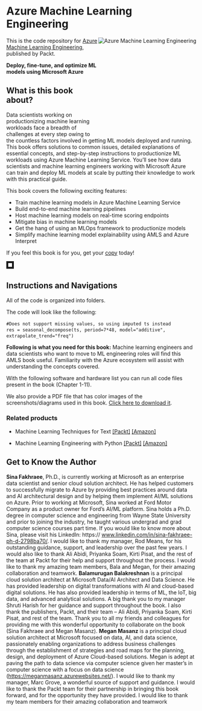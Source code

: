 # Azure Machine Learning Engineering	

<a href="https://www.packtpub.com/product/azure-machine-learning-engineering/9781803239309?utm_source=github&utm_medium=repository&utm_campaign=9781803239309"><img src="https://static.packt-cdn.com/products/9781803239309/cover/smaller" alt="Azure Machine Learning Engineering" height="256px" align="right"></a>

This is the code repository for [Azure Machine Learning Engineering](https://www.packtpub.com/product/azure-machine-learning-engineering/9781803239309?utm_source=github&utm_medium=repository&utm_campaign=9781803239309), published by Packt.

**Deploy, fine-tune, and optimize ML models using Microsoft Azure**

## What is this book about?
Data scientists working on productionizing machine learning workloads face a breadth of challenges at every step owing to the countless factors involved in getting ML models deployed and running. This book offers solutions to common issues, detailed explanations of essential concepts, and step-by-step instructions to productionize ML workloads using Azure Machine Learning Service. You’ll see how data scientists and machine learning engineers working with Microsoft Azure can train and deploy ML models at scale by putting their knowledge to work with this practical guide.

This book covers the following exciting features: 
* Train machine learning models in Azure Machine Learning Service
* Build end-to-end machine learning pipelines
* Host machine learning models on real-time scoring endpoints
* Mitigate bias in machine learning models
* Get the hang of using an MLOps framework to productionize models
* Simplify machine learning model explainability using AMLS and Azure Interpret

If you feel this book is for you, get your [copy](https://www.amazon.com/dp/B09NC5XJ6D) today!

<a href="https://www.packtpub.com/?utm_source=github&utm_medium=banner&utm_campaign=GitHubBanner"><img src="https://raw.githubusercontent.com/PacktPublishing/GitHub/master/GitHub.png" 
alt="https://www.packtpub.com/" border="5" /></a>


## Instructions and Navigations
All of the code is organized into folders.

The code will look like the following:
```
#Does not support missing values, so using imputed ts instead
res = seasonal_decompose(ts, period=7*48, model="additive",
extrapolate_trend="freq")
```

**Following is what you need for this book:**
Machine learning engineers and data scientists who want to move to ML engineering roles will find this AMLS book useful. Familiarity with the Azure ecosystem will assist with understanding the concepts covered.	

With the following software and hardware list you can run all code files present in the book (Chapter 1-11).



We also provide a PDF file that has color images of the screenshots/diagrams used in this book. [Click here to download it](https://packt.link/8s9Lt).


### Related products <Other books you may enjoy>
* Machine Learning Techniques for Text [[Packt]](https://www.packtpub.com/product/intelligent-document-processing-with-aws-aiml/9781801810562) [[Amazon]](https://www.amazon.com/dp/1801073082)

* Machine Learning Engineering with Python [[Packt]](https://www.packtpub.com/product/practical-deep-learning-at-scale-with-mlflow/9781803241333) [[Amazon]](https://www.amazon.com/dp/180324366X)

## Get to Know the Author
**Sina Fakhraee**, 
Ph.D., is currently working at Microsoft as an enterprise data scientist and senior cloud
solution architect. He has helped customers to successfully migrate to Azure by providing best practices
around data and AI architectural design and by helping them implement AI/ML solutions on Azure.
Prior to working at Microsoft, Sina worked at Ford Motor Company as a product owner for Ford’s
AI/ML platform. Sina holds a Ph.D. degree in computer science and engineering from Wayne State
University and prior to joining the industry, he taught various undergrad and grad computer science
courses part time. If you would like to know more about Sina, please visit his LinkedIn: https://
www.linkedin.com/in/sina-fakhraee-ph-d-2798ba70/.
I would like to thank my manager, Rod Means, for his outstanding guidance, support, and leadership
over the past few years. I would also like to thank Ali Abidi, Priyanka Soam, Kirti Pisat, and the
rest of the team at Packt for their help and support throughout the process. I would like to thank my
amazing team members, Bala and Megan, for their amazing collaboration and teamwork.
**Balamurugan Balakreshnan**
is a principal cloud solution architect at Microsoft Data/AI Architect
and Data Science. He has provided leadership on digital transformations with AI and cloud-based
digital solutions. He has also provided leadership in terms of ML, the IoT, big data, and advanced
analytical solutions.
A big thank you to my manager Shruti Harish for her guidance and support throughout the book.
I also thank the publishers, Packt, and their team – Ali Abidi, Priyanka Soam, Kirti Pisat, and
rest of the team. Thank you to all my friends and colleagues for providing me with this wonderful
opportunity to collaborate on the book (Sina Fakhraee and Megan Masanz).
**Megan Masanz**
is a principal cloud solution architect at Microsoft focused on data, AI, and data
science, passionately enabling organizations to address business challenges through the establishment
of strategies and road maps for the planning, design, and deployment of Azure Cloud-based solutions.
Megan is adept at paving the path to data science via computer science given her master’s in computer
science with a focus on data science (https://meganmasanz.azurewebsites.net/).
I would like to thank my manager, Marc Grove, a wonderful source of support and guidance. I
would like to thank the Packt team for their partnership in bringing this book forward, and for
the opportunity they have provided. I would like to thank my team members for their amazing
collaboration and teamwork
